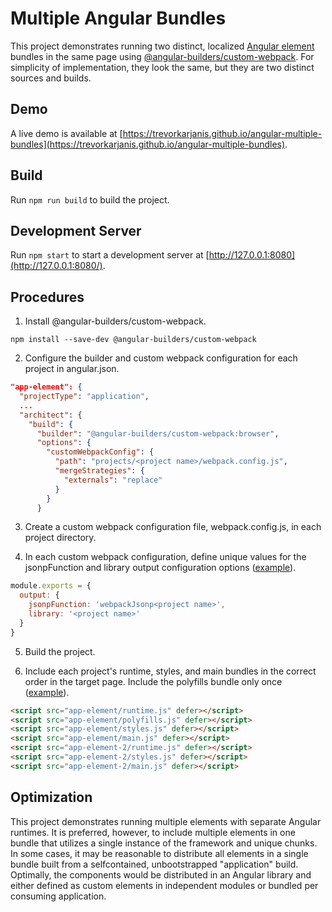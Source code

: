 # Multiple Angular Bundles

This project demonstrates running two distinct, localized [Angular element](https://angular.io/guide/elements) bundles in the same page using [@angular-builders/custom-webpack](https://www.npmjs.com/package/@angular-builders/custom-webpack). For simplicity of implementation, they look the same, but they are two distinct sources and builds.

## Demo

A live demo is available at [https://trevorkarjanis.github.io/angular-multiple-bundles](https://trevorkarjanis.github.io/angular-multiple-bundles).

## Build

Run `npm run build` to build the project.

## Development Server

Run `npm start` to start a development server at [http://127.0.0.1:8080](http://127.0.0.1:8080/).

## Procedures

1. Install @angular-builders/custom-webpack.

```
npm install --save-dev @angular-builders/custom-webpack
```

2. Configure the builder and custom webpack configuration for each project in angular.json.

```json
"app-element": {
  "projectType": "application",
  ...
  "architect": {
    "build": {
      "builder": "@angular-builders/custom-webpack:browser",
      "options": {
        "customWebpackConfig": {
          "path": "projects/<project name>/webpack.config.js",
          "mergeStrategies": {
            "externals": "replace"
          }
        }
      }
```

3. Create a custom webpack configuration file, webpack.config.js, in each project directory.

4. In each custom webpack configuration, define unique values for the jsonpFunction and library output configuration options ([example](https://github.com/TrevorKarjanis/angular-multiple-bundles/blob/238a1bfe40665be0c5988bc90015ad9a08da2ba2/angular.json#L17)).

```javascript
module.exports = {
  output: {
    jsonpFunction: 'webpackJsonp<project name>',
    library: '<project name>'
  }
}
```

5. Build the project.

6. Include each project's runtime, styles, and main bundles in the correct order in the target page. Include the polyfills bundle only once ([example](https://github.com/TrevorKarjanis/angular-multiple-bundles/blob/f314993dde3bfa916e611ef9cce1ecf355295330/index.html#L25)).

```html
<script src="app-element/runtime.js" defer></script>
<script src="app-element/polyfills.js" defer></script>
<script src="app-element/styles.js" defer></script>
<script src="app-element/main.js" defer></script>
<script src="app-element-2/runtime.js" defer></script>
<script src="app-element-2/styles.js" defer></script>
<script src="app-element-2/main.js" defer></script>
```

## Optimization

This project demonstrates running multiple elements with separate Angular runtimes. It is preferred, however, to include multiple elements in one bundle that utilizes a single instance of the framework and unique chunks. In some cases, it may be reasonable to distribute all elements in a single bundle built from a selfcontained, unbootstrapped "application" build. Optimally, the components would be distributed in an Angular library and either defined as custom elements in independent modules or bundled per consuming application.